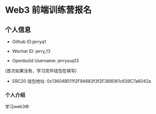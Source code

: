# Web3 前端训练营报名

## 个人信息

* Github ID:jerryq1

* Wechat ID: jerry_13

* Openbuild Username: jerryxuq13

(首次如果没有，学习完毕钱包在填写)

* ERC20 钱包地址: 0x13604B511f2F94683f3f2F389D61c639C7a6042a
### 个人介绍
学习web3中
